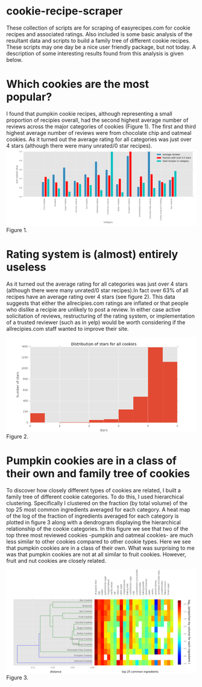 # cookie-recipe-scraper

These collection of scripts are for scraping of easyrecipes.com for cookie recipes and associated ratings. Also included is some basic analysis of the resultant data and scripts to build a family tree of different cookie recipes. These scripts may one day be a nice user friendly package, but not today. A description of some interesting results found from this analysis is given below.

# Which cookies are the most popular?
I found that pumpkin cookie recipes, although representing a small proportion of recipies overall, had the second highest average number of reviews across the major categories of cookies (Figure 1). The first and third highest average number of reviews were from chocolate chip and oatmeal cookies. As it turned out the average rating for all categories was just over 4 stars (although there were many unrated/0 star recipes).
![alt tag](https://github.com/jrhouser/cookie-recipe-scraper/blob/master/figure_1.png)
Figure 1.

# Rating system is (almost) entirely useless 
As it turned out the average rating for all categories was just over 4 stars (although there were many unrated/0 star recipes).In fact over 63% of all recipes have an average rating over 4 stars (see figure 2). This data suggests that either the allrecipies.com ratings are inflated or that people who dislike a recipie are unlikely to post a review. In either case active solicitation of reviews, restructuring of the rating system, or implementation of a trusted reviewer (such as in yelp) would be worth considering if the allrecipies.com staff wanted to improve their site. 

![alt tag](https://github.com/jrhouser/cookie-recipe-scraper/blob/master/figure2.png)
Figure 2.

# Pumpkin cookies are in a class of their own and family tree of cookies
To discover how closely different types of cookies are related, I built a family tree of different cookie categories. To do this,  I used hierarchical clustering. Specifically I clustered on the fraction (by total volume) of the top 25 most common ingredients averaged for each category. A heat map of the log of the fraction of ingredients averaged for each category is plotted in figure 3 along with a dendrogram displaying the hierarchical relationship of the cookie categories.  In this figure we see that two of the top three most reviewed cookies -pumpkin and oatmeal cookies- are much less similar to other cookies compared to other cookie types. Here we see that pumpkin cookies are in a class of their own. What was surprising to me was that pumpkin cookies are not at all similar to fruit cookies. However, fruit and nut cookies are closely related. 

![alt tag](https://github.com/jrhouser/cookie-recipe-scraper/blob/master/figure3.png)
Figure 3.

